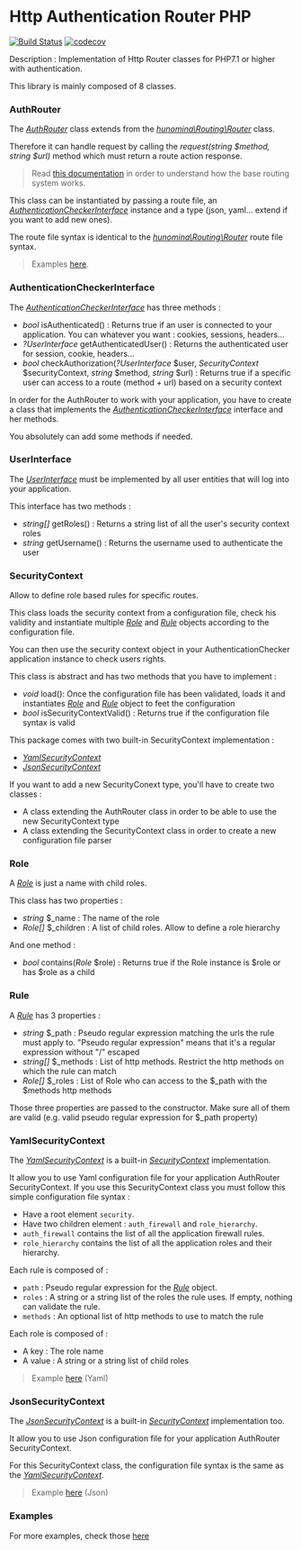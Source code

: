 # Http Authentication Router PHP

[![Build Status](https://travis-ci.com/hunomina/http-auth-router-php.svg?branch=master)](https://travis-ci.com/hunomina/http-auth-router-php)
[![codecov](https://codecov.io/gh/hunomina/http-auth-router-php/branch/master/graph/badge.svg)](https://codecov.io/gh/hunomina/http-auth-router-php)

Description : Implementation of Http Router classes for PHP7.1 or higher with authentication.

This library is mainly composed of 8 classes.

### AuthRouter

The *[AuthRouter](https://github.com/hunomina/http-auth-router-php/blob/master/src/AuthRouter.php)* class extends from the *[hunomina\Routing\Router]()* class.

Therefore it can handle request by calling the *request(string $method, string $url)* method which must return a route action response.

> Read [this documentation](https://github.com/hunomina/http-router-php/blob/master/README.md) in order to understand how the base routing system works.

This class can be instantiated by passing a route file, an *[AuthenticationCheckerInterface](https://github.com/hunomina/http-auth-router-php/blob/master/src/Firewall/Checker/AuthenticationCheckerInterface.php)* instance and a type (json, yaml... extend if you want to add new ones).

The route file syntax is identical to the *[hunomina\Routing\Router](https://github.com/hunomina/http-router-php/blob/master/src/Routing/Router.php)* route file syntax.

> Examples [here](https://github.com/hunomina/http-auth-router-php/tree/master/tests/conf).

### AuthenticationCheckerInterface

The *[AuthenticationCheckerInterface](https://github.com/hunomina/http-auth-router-php/blob/master/src/Firewall/Checker/AuthenticationCheckerInterface.php)* has three methods :

- *bool* isAuthenticated() : Returns true if an user is connected to your application. You can whatever you want : cookies, sessions, headers...
- *?UserInterface* getAuthenticatedUser() : Returns the authenticated user for session, cookie, headers...
- *bool* checkAuthorization(*?UserInterface* $user, *SecurityContext* $securityContext, *string* $method, *string* $url) : Returns true if a specific user can access to a route (method + url) based on a security context

In order for the AuthRouter to work with your application, you have to create a class that implements the *[AuthenticationCheckerInterface](https://github.com/hunomina/http-auth-router-php/blob/master/src/Firewall/Checker/AuthenticationCheckerInterface.php)* interface and her methods.

You absolutely can add some methods if needed.

### UserInterface

The *[UserInterface](https://github.com/hunomina/http-auth-router-php/blob/master/src/UserInterface.php)* must be implemented by all user entities that will log into your application.

This interface has two methods :

- *string[]* getRoles() : Returns a string list of all the user's security context roles
- *string* getUsername() : Returns the username used to authenticate the user

### SecurityContext

Allow to define role based rules for specific routes.

This class loads the security context from a configuration file, check his validity and instantiate multiple *[Role](https://github.com/hunomina/http-auth-router-php/blob/master/src/Firewall/SecurityContext/Role.php)* and *[Rule](https://github.com/hunomina/http-auth-router-php/blob/master/src/Firewall/SecurityContext/Rule.php)* objects according to the configuration file.

You can then use the security context object in your AuthenticationChecker application instance to check users rights.

This class is abstract and has two methods that you have to implement :

- *void* load(): Once the configuration file has been validated, loads it and instantiates *[Role](https://github.com/hunomina/http-auth-router-php/blob/master/src/Firewall/SecurityContext/Role.php)* and *[Rule](https://github.com/hunomina/http-auth-router-php/blob/master/src/Firewall/SecurityContext/Rule.php)* object to feet the configuration
- *bool* isSecurityContextValid() : Returns true if the configuration file syntax is valid

This package comes with two built-in SecurityContext implementation :

- *[YamlSecurityContext](https://github.com/hunomina/http-auth-router-php/blob/master/src/Firewall/SecurityContext/YamlSecurityContext.php)*
- *[JsonSecurityContext](https://github.com/hunomina/http-auth-router-php/blob/master/src/Firewall/SecurityContext/JsonSecurityContext.php)*

If you want to add a new SecurityConext type, you'll have to create two classes :

- A class extending the AuthRouter class in order to be able to use the new SecurityContext type
- A class extending the SecurityContext class in order to create a new configuration file parser

### Role

A *[Role](https://github.com/hunomina/http-auth-router-php/blob/master/src/Firewall/SecurityContext/Role.php)* is just a name with child roles.

This class has two properties :

- *string* $_name : The name of the role
- *Role[]* $_children : A list of child roles. Allow to define a role hierarchy

And one method :

- *bool* contains(*Role* $role) : Returns true if the Role instance is $role or has $role as a child

### Rule

A *[Rule](https://github.com/hunomina/http-auth-router-php/blob/master/src/Firewall/SecurityContext/Rule.php)* has 3 properties :

- *string* $_path : Pseudo regular expression matching the urls the rule must apply to. "Pseudo regular expression" means that it's a regular expression without "/" escaped
- *string[]* $_methods : List of http methods. Restrict the http methods on which the rule can match
- *Role[]* $_roles : List of Role who can access to the $_path with the $methods http methods

Those three properties are passed to the constructor. Make sure all of them are valid (e.g. valid pseudo regular expression for $_path property)

### YamlSecurityContext

The *[YamlSecurityContext](https://github.com/hunomina/http-auth-router-php/blob/master/src/Firewall/SecurityContext/YamlSecurityContext.php)* is a built-in *[SecurityContext](https://github.com/hunomina/http-auth-router-php/blob/master/src/Firewall/SecurityContext/SecurityContext.php)* implementation.

It allow you to use Yaml configuration file for your application AuthRouter SecurityContext. If you use this SecurityContext class you must follow this simple configuration file syntax :

- Have a root element `security`.
- Have two children element : `auth_firewall` and `role_hierarchy`.
- `auth_firewall` contains the list of all the application firewall rules.
- `role_hierarchy` contains the list of all the application roles and their hierarchy.

Each rule is composed of :

- `path` : Pseudo regular expression for the *[Rule](https://github.com/hunomina/http-auth-router-php/blob/master/src/Firewall/SecurityContext/Rule.php)* object.
- `roles` : A string or a string list of the roles the rule uses. If empty, nothing can validate the rule.
- `methods` : An optional list of http methods to use to match the rule

Each role is composed of :

- A key : The role name
- A value : A string or a string list of child roles

> Example [here](https://github.com/hunomina/http-auth-router-php/blob/master/tests/conf/security.yml) (Yaml)

### JsonSecurityContext

The *[JsonSecurityContext](https://github.com/hunomina/http-auth-router-php/blob/master/src/Firewall/SecurityContext/JsonSecurityContext.php)* is a built-in *[SecurityContext](https://github.com/hunomina/http-auth-router-php/blob/master/src/Firewall/SecurityContext/SecurityContext.php)* implementation too.

It allow you to use Json configuration file for your application AuthRouter SecurityContext.

For this SecurityContext class, the configuration file syntax is the same as the *[YamlSecurityContext](https://github.com/hunomina/http-auth-router-php/blob/master/src/Firewall/SecurityContext/YamlSecurityContext.php)*.

> Example [here](https://github.com/hunomina/http-auth-router-php/blob/master/tests/conf/security.json) (Json)

### Examples

For more examples, check those [here](https://github.com/hunomina/http-auth-router-php/blob/master/tests/)